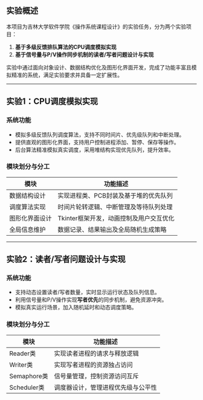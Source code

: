 ## 实验概述

本项目为吉林大学软件学院《操作系统课程设计》的实验任务，分为两个实验项目：

1. **基于多级反馈排队算法的CPU调度模拟实现**
1. **基于信号量与P/V操作同步机制的读者/写者问题设计与实现**

实验中通过面向对象设计、数据结构优化及图形化界面开发，完成了功能丰富且模拟精准的系统，满足实验要求并具备一定扩展性。

------

## 实验1：CPU调度模拟实现

### 系统功能

- 模拟多级反馈队列调度算法，支持不同时间片、优先级队列和中断处理。
- 提供直观的图形化界面，支持用户控制进程添加、暂停、保存等操作。
- 后台算法精准模拟真实调度，采用堆结构实现优先队列，提升效率。

### 模块划分与分工

| 模块           | 功能描述                                |
| -------------- | --------------------------------------- |
| 数据结构设计   | 实现进程类、PCB封装及基于堆的优先队列   |
| 调度算法实现   | 时间片轮转逻辑、中断管理及等待队列处理  |
| 图形化界面设计 | Tkinter框架开发，动画控制及用户交互优化 |
| 全局信息维护   | 数据记录、结果输出及全局随机生成策略    |

------

## 实验2：读者/写者问题设计与实现

### 系统功能

- 支持动态设置读者/写者数量，实时显示运行状态及队列信息。
- 利用信号量和P/V操作实现**写者优先**的同步机制，避免资源冲突。
- 模拟真实运行场景，加入随机延时和动态调度策略。

### 模块划分与分工

| 模块        | 功能描述                           |
| ----------- | ---------------------------------- |
| Reader类    | 实现读者进程的请求与释放逻辑       |
| Writer类    | 实现写者进程的资源独占访问         |
| Semaphore类 | 信号量管理，控制资源访问互斥       |
| Scheduler类 | 调度器设计，管理进程优先级与公平性 |

